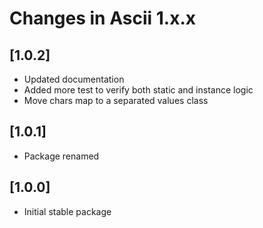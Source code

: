 # Changes in Ascii 1.x.x

## [1.0.2]
- Updated documentation
- Added more test to verify both static and instance logic
- Move chars map to a separated values class

## [1.0.1]
- Package renamed

## [1.0.0]
- Initial stable package